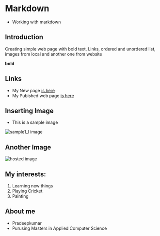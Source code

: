 # Markdown
- Working with markdown

## Introduction
Creating simple web page with bold text, Links, ordered and unordered list, images from local and another one from website


**bold**

## Links

- My New page [is here](https://github.com/pradeepkumartheegala/Test "github")
- My Pubished web page [is here](https://pradeepkumartheegala.github.io/Test/ "Source")


## Inserting Image
- This is a sample image

![sample1_l image](https://github.com/pradeepkumartheegala/Test/raw/master/sample1_l.jpg "Nature")

## Another Image
![hosted image](https://upload.wikimedia.org/wikipedia/commons/5/57/Galunggung.jpg "Galunggung")

## My interests:
1. Learning new things
1. Playing Cricket
1. Painting

## About me
- Pradeepkumar
- Purusing Masters in Applied Computer Science



